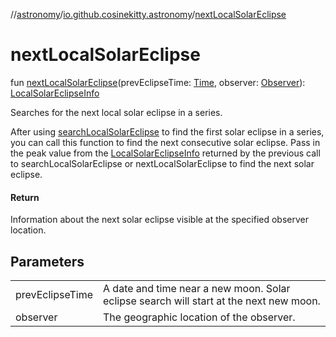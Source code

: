 //[astronomy](../../index.md)/[io.github.cosinekitty.astronomy](index.md)/[nextLocalSolarEclipse](next-local-solar-eclipse.md)

# nextLocalSolarEclipse

fun [nextLocalSolarEclipse](next-local-solar-eclipse.md)(prevEclipseTime: [Time](-time/index.md), observer: [Observer](-observer/index.md)): [LocalSolarEclipseInfo](-local-solar-eclipse-info/index.md)

Searches for the next local solar eclipse in a series.

After using [searchLocalSolarEclipse](search-local-solar-eclipse.md) to find the first solar eclipse in a series, you can call this function to find the next consecutive solar eclipse. Pass in the peak value from the [LocalSolarEclipseInfo](-local-solar-eclipse-info/index.md) returned by the previous call to searchLocalSolarEclipse or nextLocalSolarEclipse to find the next solar eclipse.

#### Return

Information about the next solar eclipse visible at the specified observer location.

## Parameters

| | |
|---|---|
| prevEclipseTime | A date and time near a new moon. Solar eclipse search will start at the next new moon. |
| observer | The geographic location of the observer. |
